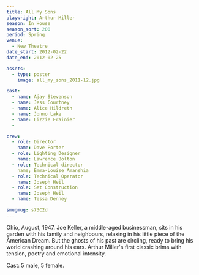 ```yaml
---
title: All My Sons
playwright: Arthur Miller
season: In House
season_sort: 200
period: Spring
venue:
  - New Theatre
date_start: 2012-02-22
date_end: 2012-02-25

assets:
  - type: poster
    image: all_my_sons_2011-12.jpg

cast:
  - name: Ajay Stevenson
  - name: Jess Courtney
  - name: Alice Hildreth
  - name: Jonno Lake
  - name: Lizzie Frainier
  -

crew:
  - role: Director
    name: Dave Porter
  - role: Lighting Designer
    name: Lawrence Bolton
  - role: Technical director
    name; Emma-Louise Amanshia
  - role: Technical Operator
    name: Joseph Heil
  - role: Set Construction
    name: Joseph Heil
  - name: Tessa Denney

smugmug: s73C2d
---
```


Ohio, August, 1947. Joe Keller, a middle-aged businessman, sits in his garden with his family and neighbours, relaxing in his little piece of the American Dream. But the ghosts of his past are circling, ready to bring his world crashing around his ears. Arthur Miller's first classic brims with tension, poetry and emotional intensity.

Cast: 5 male, 5 female.
